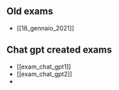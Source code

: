 
## Old exams
- [[18_gennaio_2021]]

## Chat gpt created exams
- [[exam_chat_gpt1]]
- [[exam_chat_gpt2]]
- 